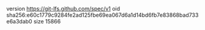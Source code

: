 version https://git-lfs.github.com/spec/v1
oid sha256:e60c1779c9284fe2ad125fbe69ea067d6a1d14bd6fb7e83868bad733e6a3dab0
size 15866
